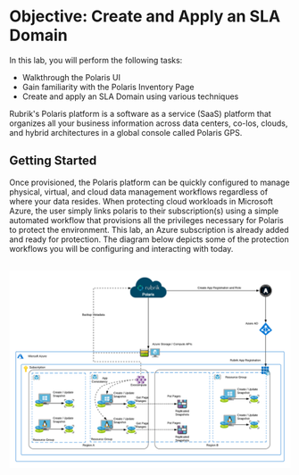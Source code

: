 # Objective: Create and Apply an SLA Domain

In this lab, you will perform the following tasks:

* Walkthrough the Polaris UI
* Gain familiarity with the Polaris Inventory Page
* Create and apply an SLA Domain using various techniques

Rubrik's Polaris platform is a software as a service (SaaS) platform that organizes all your business information across data centers, co-los, clouds, and hybrid architectures in a global console called Polaris GPS.

## Getting Started

Once provisioned, the Polaris platform can be quickly configured to manage physical, virtual, and cloud data management workflows regardless of where your data resides. When protecting cloud workloads in Microsoft Azure, the user simply links polaris to their subscription(s) using a simple automated workflow that provisions all the privileges necessary for Polaris to protect the environment. This lab, an Azure subscription is already added and ready for protection. The diagram below depicts some of the protection workflows you will be configuring and interacting with today.
</br>
</br>
<center>
<img src="../images/HLD - Polaris Cloud Native Azure.png">
</center>
